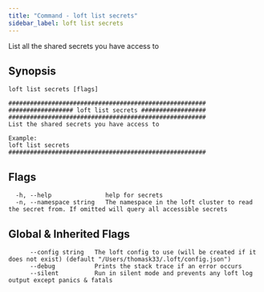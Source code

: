 ```yaml
---
title: "Command - loft list secrets"
sidebar_label: loft list secrets
---
```



List all the shared secrets you have access to

## Synopsis


```
loft list secrets [flags]
```

```
#######################################################
################## loft list secrets ##################
#######################################################
List the shared secrets you have access to

Example:
loft list secrets
#######################################################
```


## Flags

```
  -h, --help               help for secrets
  -n, --namespace string   The namespace in the loft cluster to read the secret from. If omitted will query all accessible secrets
```


## Global & Inherited Flags

```
      --config string   The loft config to use (will be created if it does not exist) (default "/Users/thomask33/.loft/config.json")
      --debug           Prints the stack trace if an error occurs
      --silent          Run in silent mode and prevents any loft log output except panics & fatals
```

